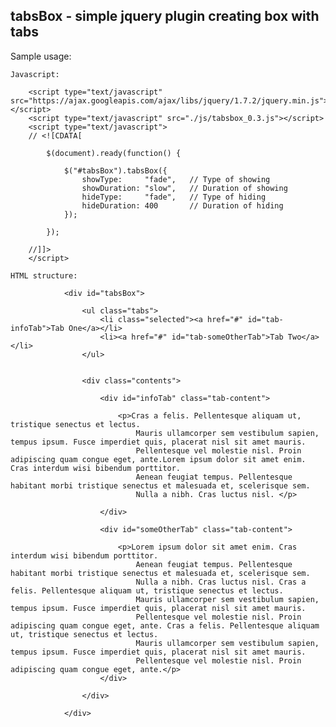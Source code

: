 ## tabsBox - simple jquery plugin creating box with tabs

Sample usage:

	Javascript:

		<script type="text/javascript" src="https://ajax.googleapis.com/ajax/libs/jquery/1.7.2/jquery.min.js"></script>
		<script type="text/javascript" src="./js/tabsbox_0.3.js"></script>
		<script type="text/javascript">
		// <![CDATA[
			
			$(document).ready(function() {
				
				$("#tabsBox").tabsBox({
					showType:     "fade",   // Type of showing
					showDuration: "slow",   // Duration of showing
					hideType:     "fade",   // Type of hiding
					hideDuration: 400       // Duration of hiding
				});
				
			});
			
		//]]>
		</script>
	
	HTML structure:
	
				<div id="tabsBox">
				
					<ul class="tabs">
						<li class="selected"><a href="#" id="tab-infoTab">Tab One</a></li>
						<li><a href="#" id="tab-someOtherTab">Tab Two</a></li>
					</ul>
					
					
					<div class="contents">
						
						<div id="infoTab" class="tab-content">
						
							<p>Cras a felis. Pellentesque aliquam ut, tristique senectus et lectus. 
								Mauris ullamcorper sem vestibulum sapien, tempus ipsum. Fusce imperdiet quis, placerat nisl sit amet mauris. 
								Pellentesque vel molestie nisl. Proin adipiscing quam congue eget, ante.Lorem ipsum dolor sit amet enim. Cras interdum wisi bibendum porttitor. 
								Aenean feugiat tempus. Pellentesque habitant morbi tristique senectus et malesuada et, scelerisque sem. 
								Nulla a nibh. Cras luctus nisl. </p>
						
						</div>
						
						<div id="someOtherTab" class="tab-content">
						
							<p>Lorem ipsum dolor sit amet enim. Cras interdum wisi bibendum porttitor. 
								Aenean feugiat tempus. Pellentesque habitant morbi tristique senectus et malesuada et, scelerisque sem. 
								Nulla a nibh. Cras luctus nisl. Cras a felis. Pellentesque aliquam ut, tristique senectus et lectus. 
								Mauris ullamcorper sem vestibulum sapien, tempus ipsum. Fusce imperdiet quis, placerat nisl sit amet mauris. 
								Pellentesque vel molestie nisl. Proin adipiscing quam congue eget, ante. Cras a felis. Pellentesque aliquam ut, tristique senectus et lectus. 
								Mauris ullamcorper sem vestibulum sapien, tempus ipsum. Fusce imperdiet quis, placerat nisl sit amet mauris. 
								Pellentesque vel molestie nisl. Proin adipiscing quam congue eget, ante.</p>
						</div>
						
					</div>
					
				</div>
	
		
